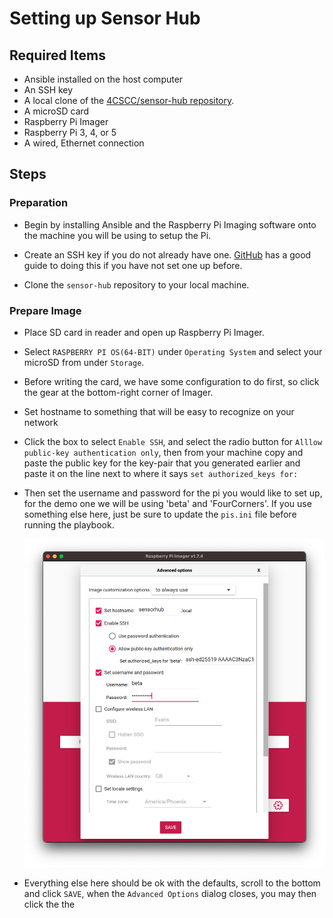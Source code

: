 # Setting up Sensor Hub
## Required Items
- Ansible installed on the host computer
- An SSH key
- A local clone of the [4CSCC/sensor-hub
  repository](https://github.com/4cscc/sensor-hub).
- A microSD card
- Raspberry Pi Imager
- Raspberry Pi 3, 4, or 5
- A wired, Ethernet connection

## Steps
### Preparation

- Begin by installing Ansible and the Raspberry Pi Imaging software onto the
  machine you will be using to setup the Pi.

- Create an SSH key if you do not already have one. [GitHub](https://docs.github.com/en/authentication/connecting-to-github-with-ssh/generating-a-new-ssh-key-and-adding-it-to-the-ssh-agent) has a good guide to
  doing this if you have not set one up before.

- Clone the `sensor-hub` repository to your local machine.

### Prepare Image
- Place SD card in reader and open up Raspberry Pi Imager.
- Select `RASPBERRY PI OS(64-BIT)` under `Operating System` and select your
  microSD from under `Storage`.

- Before writing the card, we have some configuration to do first, so click
  the gear at the bottom-right corner of Imager.

- Set hostname to something that will be easy to recognize on your network
- Click the box to select `Enable SSH`, and select the radio button for
  `Alllow public-key authentication only`, then from your machine copy and
  paste the public key for the key-pair that you generated earlier and paste
  it on the line next to where it says `set authorized_keys for:`

- Then set the username and password for the pi you would like to set up, for
  the demo one we will be using 'beta' and 'FourCorners'. If you use something
  else here, just be sure to update the `pis.ini` file before running the
  playbook.

  !["demo image of PiImager config"](./docs/images/imager_options_config.png)

- Everything else here should be ok with the defaults, scroll to the bottom
  and click `SAVE`, when the `Advanced Options` dialog closes, you may then
  click the the 

